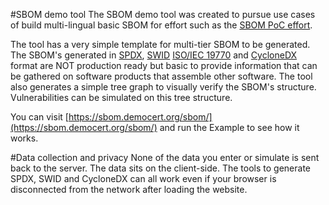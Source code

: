 #SBOM demo tool
The SBOM demo tool was created to pursue use cases of build multi-lingual basic SBOM for
effort such as the [SBOM PoC effort](https://www.ntia.gov/files/ntia/publications/ntia_sbom_healthcare_poc_report_2019_1001.pdf).

The tool has a very simple template for multi-tier SBOM to be generated. The SBOM's generated in
[SPDX](https://spdx.org),
[SWID](https://nvd.nist.gov/products/swid) [ISO/IEC 19770](https://www.iso.org/standard/65666.html) and [CycloneDX](https://cyclonedx.org/) format are NOT production ready but basic to provide information that
can be gathered on software products that assemble other software.
The tool also generates a simple tree graph to visually verify the SBOM's structure. Vulnerabilities can be simulated on this tree structure.

You can visit [https://sbom.democert.org/sbom/](https://sbom.democert.org/sbom/) and run the Example to see how it works.

#Data collection and privacy
None of the data you enter or simulate is sent back to the server.  The data sits on the client-side.  The tools to generate SPDX, SWID and CycloneDX can all work even if your browser is disconnected from the network after loading the website.

